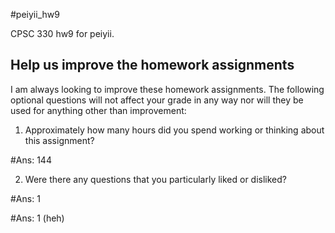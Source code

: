 #peiyii_hw9

CPSC 330 hw9 for peiyii.

## Help us improve the homework assignments

I am always looking to improve these homework assignments. 
The following optional questions will not affect your grade in any way nor will they be used for anything other than improvement:

1. Approximately how many hours did you spend working or thinking about this assignment?

#Ans: 144 

2. Were there any questions that you particularly liked or disliked?

#Ans: 1
 
#Ans: 1 (heh) 

